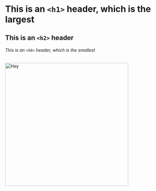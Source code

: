 # This is an `<h1>` header, which is the largest
## This is an `<h2>` header
###### This is an `<h6>` header, which is the smallest

<img src ="https://octodex.github.com/images/yaktocat.png" width="400px" alt ="Hey"/>



